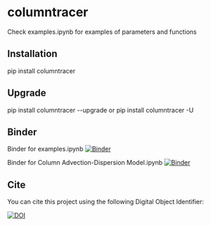 # columntracer
Check examples.ipynb for examples of parameters and functions

## Installation
pip install columntracer

## Upgrade
pip install columntracer --upgrade or pip install columntracer -U

## Binder
Binder for examples.ipynb
[![Binder](https://mybinder.org/badge_logo.svg)](https://mybinder.org/v2/gh/BYL4746/columntracer/HEAD?filepath=%2Fexamples.ipynb)

Binder for Column Advection-Dispersion Model.ipynb
[![Binder](https://mybinder.org/badge_logo.svg)](https://mybinder.org/v2/gh/BYL4746/columntracer/HEAD?filepath=Column%20Advection-Dispersion%20Model.ipynb)

## Cite
You can cite this project using the following Digital Object Identifier:

[![DOI](https://zenodo.org/badge/DOI/10.5281/zenodo.5236609.svg)](https://doi.org/10.5281/zenodo.5236609)

